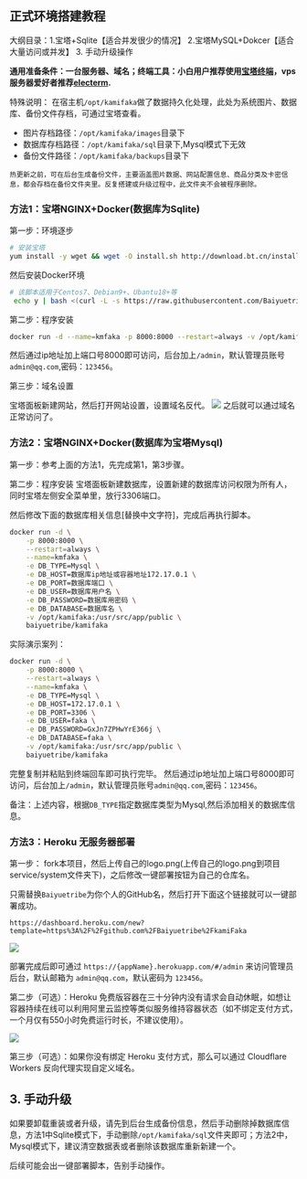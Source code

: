 ## 正式环境搭建教程
大纲目录：1.宝塔+Sqlite【适合并发很少的情况】 2.宝塔MySQL+Dokcer【适合大量访问或并发】  3. 手动升级操作

**通用准备条件：一台服务器、域名；终端工具：小白用户推荐使用[宝塔终端](https://download.bt.cn/ssh/BT-Term.exe)，vps服务器爱好者推荐[electerm](https://electerm.github.io/electerm/).**

特殊说明：
在宿主机`/opt/kamifaka`做了数据持久化处理，此处为系统图片、数据库、备份文件存档，可通过宝塔查看。

- 图片存档路径：`/opt/kamifaka/images`目录下
- 数据库存档路径：`/opt/kamifaka/sql`目录下,Mysql模式下无效
- 备份文件路径：`/opt/kamifaka/backups`目录下

```热更新之前，可在后台生成备份文件，主要涵盖图片数据、网站配置信息、商品分类及卡密信息，都会存档在备份文件夹里。反复搭建或升级过程中，此文件夹不会被程序删除。```


### 方法1：宝塔NGINX+Docker(数据库为Sqlite)
第一步：环境逐步
```bash
# 安装宝塔
yum install -y wget && wget -O install.sh http://download.bt.cn/install/install_6.0.sh && sh install.sh
```
然后安装Docker环境
```bash
# 该脚本适用于Centos7、Debian9+、Ubantu18+等
 echo y | bash <(curl -L -s https://raw.githubusercontent.com/Baiyuetribe/codes/master/docker.sh)
```

第二步：程序安装
```bash
docker run -d --name=kmfaka -p 8000:8000 --restart=always -v /opt/kamifaka:/usr/src/app/public baiyuetribe/kamifaka
```
然后通过ip地址加上端口号8000即可访问，后台加上`/admin`，默认管理员账号`admin@qq.com`,密码：`123456`。

第三步：域名设置

宝塔面板新建网站，然后打开网站设置，设置域名反代。
![](https://cdn.jsdelivr.net/gh/Baiyuetribe/yyycode@dev/img/20/yyycode_com20201103222431.png)
之后就可以通过域名正常访问了。

### 方法2：宝塔NGINX+Docker(数据库为宝塔Mysql)
第一步：参考上面的方法1，先完成第1，第3步骤。

第二步：程序安装
宝塔面板新建数据库，设置新建的数据库访问权限为所有人，同时宝塔左侧安全菜单里，放行3306端口。

然后修改下面的数据库相关信息[替换中文字符]，完成后再执行脚本。
```bash
docker run -d \
    -p 8000:8000 \
    --restart=always \
    --name=kmfaka \
    -e DB_TYPE=Mysql \
    -e DB_HOST=数据库ip地址或容器地址172.17.0.1 \
    -e DB_PORT=数据库端口 \
    -e DB_USER=数据库用户名 \
    -e DB_PASSWORD=数据库用密码 \
    -e DB_DATABASE=数据库名 \
    -v /opt/kamifaka:/usr/src/app/public \
    baiyuetribe/kamifaka
```
实际演示案列：
```bash
docker run -d \
    -p 8000:8000 \
    --restart=always \
    --name=kmfaka \
    -e DB_TYPE=Mysql \
    -e DB_HOST=172.17.0.1 \
    -e DB_PORT=3306 \
    -e DB_USER=faka \
    -e DB_PASSWORD=GxJn7ZPHwYrE366j \
    -e DB_DATABASE=faka \
    -v /opt/kamifaka:/usr/src/app/public \
    baiyuetribe/kamifaka
```
完整复制并粘贴到终端回车即可执行完毕。
然后通过ip地址加上端口号8000即可访问，后台加上`/admin`，默认管理员账号`admin@qq.com`,密码：`123456`。

备注：上述内容，根据`DB_TYPE`指定数据库类型为Mysql,然后添加相关的数据库信息。

### 方法3：Heroku 无服务器部署

第一步： fork本项目，然后上传自己的logo.png(上传自己的logo.png到项目service/system文件夹下)，之后修改一键部署按钮为自己的仓库名。

只需替换`Baiyuetribe`为你个人的GitHub名，然后打开下面这个链接就可以一键部署成功。
```
https://dashboard.heroku.com/new?template=https%3A%2F%2Fgithub.com%2FBaiyuetribe%2FkamiFaka
```


![](https://i.loli.net/2020/11/19/45xiJ9oqBAbCcmL.png)

部署完成后即可通过 `https://{appName}.herokuapp.com/#/admin` 来访问管理员后台，默认邮箱为 `admin@qq.com`，默认密码为 `123456`。

第二步（可选）：Heroku 免费版容器在三十分钟内没有请求会自动休眠，如想让容器持续在线可以利用阿里云监控等类似服务维持容器状态（如不绑定支付方式，一个月仅有550小时免费运行时长，不建议使用）。

![](https://i.loli.net/2020/11/19/OtmLNpISqxlaJeb.jpg)

第三步（可选）：如果你没有绑定 Heroku 支付方式，那么可以通过 Cloudflare Workers 反向代理实现自定义域名。


## 3. 手动升级
如果要卸载重装或者升级，请先到后台生成备份信息，然后手动删除掉数据库信息，方法1中Sqlite模式下，手动删除`/opt/kamifaka/sql`文件夹即可；方法2中，Mysql模式下，建议清空数据表或者删除该数据库重新新建一个。

后续可能会出一键部署脚本，告别手动操作。
